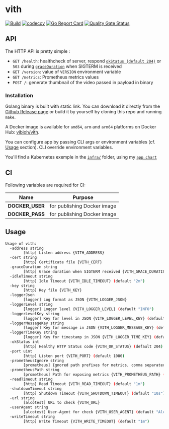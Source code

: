 # vith

[![Build](https://github.com/ViBiOh/vith/workflows/Build/badge.svg)](https://github.com/ViBiOh/vith/actions)
[![codecov](https://codecov.io/gh/ViBiOh/vith/branch/master/graph/badge.svg)](https://codecov.io/gh/ViBiOh/vith)
[![Go Report Card](https://goreportcard.com/badge/github.com/ViBiOh/vith)](https://goreportcard.com/report/github.com/ViBiOh/vith)
[![Quality Gate Status](https://sonarcloud.io/api/project_badges/measure?project=ViBiOh_vith&metric=alert_status)](https://sonarcloud.io/dashboard?id=ViBiOh_vith)

## API

The HTTP API is pretty simple :

- `GET /health`: healthcheck of server, respond [`okStatus (default 204)`](#usage) or `503` during [`graceDuration`](#usage) when SIGTERM is received
- `GET /version`: value of `VERSION` environment variable
- `GET /metrics`: Prometheus metrics values
- `POST /`: generate thumbnail of the video passed in payload in binary

### Installation

Golang binary is built with static link. You can download it directly from the [Github Release page](https://github.com/ViBiOh/vith/releases) or build it by yourself by cloning this repo and running `make`.

A Docker image is available for `amd64`, `arm` and `arm64` platforms on Docker Hub: [vibioh/vith](https://hub.docker.com/r/vibioh/vith/tags).

You can configure app by passing CLI args or environment variables (cf. [Usage](#usage) section). CLI override environment variables.

You'll find a Kubernetes exemple in the [`infra/`](infra/) folder, using my [`app chart`](https://github.com/ViBiOh/charts/tree/master/app)

## CI

Following variables are required for CI:

|      Name       |           Purpose           |
| :-------------: | :-------------------------: |
| **DOCKER_USER** | for publishing Docker image |
| **DOCKER_PASS** | for publishing Docker image |

## Usage

```bash
Usage of vith:
  -address string
        [http] Listen address {VITH_ADDRESS}
  -cert string
        [http] Certificate file {VITH_CERT}
  -graceDuration string
        [http] Grace duration when SIGTERM received {VITH_GRACE_DURATION} (default "30s")
  -idleTimeout string
        [http] Idle Timeout {VITH_IDLE_TIMEOUT} (default "2m")
  -key string
        [http] Key file {VITH_KEY}
  -loggerJson
        [logger] Log format as JSON {VITH_LOGGER_JSON}
  -loggerLevel string
        [logger] Logger level {VITH_LOGGER_LEVEL} (default "INFO")
  -loggerLevelKey string
        [logger] Key for level in JSON {VITH_LOGGER_LEVEL_KEY} (default "level")
  -loggerMessageKey string
        [logger] Key for message in JSON {VITH_LOGGER_MESSAGE_KEY} (default "message")
  -loggerTimeKey string
        [logger] Key for timestamp in JSON {VITH_LOGGER_TIME_KEY} (default "time")
  -okStatus int
        [http] Healthy HTTP Status code {VITH_OK_STATUS} (default 204)
  -port uint
        [http] Listen port {VITH_PORT} (default 1080)
  -prometheusIgnore string
        [prometheus] Ignored path prefixes for metrics, comma separated {VITH_PROMETHEUS_IGNORE}
  -prometheusPath string
        [prometheus] Path for exposing metrics {VITH_PROMETHEUS_PATH} (default "/metrics")
  -readTimeout string
        [http] Read Timeout {VITH_READ_TIMEOUT} (default "1m")
  -shutdownTimeout string
        [http] Shutdown Timeout {VITH_SHUTDOWN_TIMEOUT} (default "10s")
  -url string
        [alcotest] URL to check {VITH_URL}
  -userAgent string
        [alcotest] User-Agent for check {VITH_USER_AGENT} (default "Alcotest")
  -writeTimeout string
        [http] Write Timeout {VITH_WRITE_TIMEOUT} (default "1m")
```
